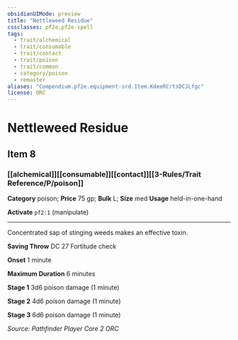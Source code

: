 ```yaml
---
obsidianUIMode: preview
title: "Nettleweed Residue"
cssclasses: pf2e,pf2e-spell
tags:
  - trait/alchemical
  - trait/consumable
  - trait/contact
  - trait/poison
  - trait/common
  - category/poison
  - remaster
aliases: "Compendium.pf2e.equipment-srd.Item.KdeeRCrtsDCJLfgc"
license: ORC
---
```

# Nettleweed Residue
## Item 8
### [[alchemical]][[consumable]][[contact]][[3-Rules/Trait Reference/P/poison]]

**Category** poison; 
**Price** 75 gp; 
**Bulk** L; **Size** med
**Usage** held-in-one-hand

**Activate** `pf2:1` (manipulate)

* * *

Concentrated sap of stinging weeds makes an effective toxin.

**Saving Throw** DC 27 Fortitude check

**Onset** 1 minute

**Maximum Duration** 6 minutes

**Stage 1** 3d6 poison damage (1 minute)

**Stage 2** 4d6 poison damage (1 minute)

**Stage 3** 6d6 poison damage (1 minute)

*Source: Pathfinder Player Core 2*
*ORC*
